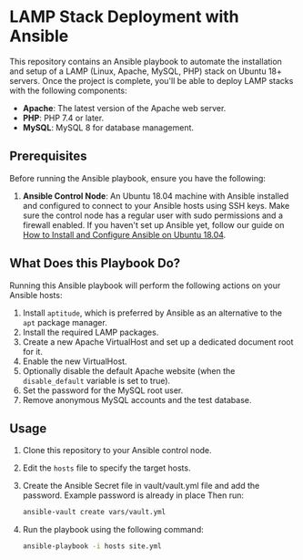 # LAMP Stack Deployment with Ansible

This repository contains an Ansible playbook to automate the installation and setup of a LAMP (Linux, Apache, MySQL, PHP) stack on Ubuntu 18+ servers. Once the project is complete, you'll be able to deploy LAMP stacks with the following components:

- **Apache**: The latest version of the Apache web server.
- **PHP**: PHP 7.4 or later.
- **MySQL**: MySQL 8 for database management.

## Prerequisites

Before running the Ansible playbook, ensure you have the following:

1. **Ansible Control Node**: An Ubuntu 18.04 machine with Ansible installed and configured to connect to your Ansible hosts using SSH keys. Make sure the control node has a regular user with sudo permissions and a firewall enabled. If you haven't set up Ansible yet, follow our guide on [How to Install and Configure Ansible on Ubuntu 18.04](https://www.digitalocean.com/community/tutorials/how-to-use-ansible-to-install-and-set-up-lamp-on-ubuntu-18-04).

## What Does this Playbook Do?

Running this Ansible playbook will perform the following actions on your Ansible hosts:

1. Install `aptitude`, which is preferred by Ansible as an alternative to the `apt` package manager.
2. Install the required LAMP packages.
3. Create a new Apache VirtualHost and set up a dedicated document root for it.
4. Enable the new VirtualHost.
5. Optionally disable the default Apache website (when the `disable_default` variable is set to true).
6. Set the password for the MySQL root user.
7. Remove anonymous MySQL accounts and the test database.

## Usage

1. Clone this repository to your Ansible control node.
2. Edit the `hosts` file to specify the target hosts.
3. Create the Ansible Secret file in vault/vault.yml file and add the password. Example password is already in place
   Then run:
   ```bash
   ansible-vault create vars/vault.yml
   ```

4. Run the playbook using the following command:

   ```bash
   ansible-playbook -i hosts site.yml
   ```